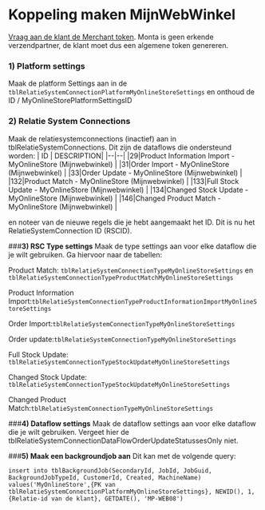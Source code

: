 # Koppeling maken MijnWebWinkel

[Vraag aan de klant de Merchant token](https://www.mijnwebwinkel.nl/support-resources/vraag-antwoord/hoe-maak-ik-een-token-aan-voor-mijn-verzendpartner). Monta is geen erkende verzendpartner, de klant moet dus een algemene token genereren.

### **1) Platform settings**
Maak de platform Settings aan in de `tblRelatieSystemConnectionPlatformMyOnlineStoreSettings` en onthoud de ID / MyOnlineStorePlatformSettingsID



### **2) Relatie System Connections**


Maak de relatiesystemconnections (inactief) aan in tblRelatieSystemConnections.  Dit zijn de dataflows die ondersteund worden:
| ID |  DESCRIPTION|
|--|--|
|29|Product Information Import - MyOnlineStore (Mijnwebwinkel)  |
|31|Order Import - MyOnlineStore (Mijnwebwinkel)  |
|33|Order Update - MyOnlineStore (Mijnwebwinkel)  |
|132|Product Match - MyOnlineStore (Mijnwebwinkel)  |
|133|Full Stock Update - MyOnlineStore (Mijnwebwinkel)  |
|134|Changed Stock Update - MyOnlineStore (Mijnwebwinkel)  |
|146|Changed Product Match - MyOnlineStore (Mijnwebwinkel)  |



en noteer van de nieuwe regels die je hebt aangemaakt het ID. Dit is nu het RelatieSystemConnection ID (RSCID).

###**3) RSC Type settings**
Maak de type settings aan voor elke dataflow die je wilt gebruiken. Ga hiervoor naar de tabellen:

Product Match: `tblRelatieSystemConnectionTypeMyOnlineStoreSettings` en `tblRelatieSystemConnectionTypeProductMatchMyOnlineStoreSettings` <br>

Product Information Import:`tblRelatieSystemConnectionTypeProductInformationImportMyOnlineStoreSettings` <br>

Order Import:`tblRelatieSystemConnectionTypeMyOnlineStoreSettings`<br>

Order update:`tblRelatieSystemConnectionTypeMyOnlineStoreSettings` <br>

Full Stock Update:
`tblRelatieSystemConnectionTypeStockUpdateMyOnlineStoreSettings` <br>

Changed Stock Update:
`tblRelatieSystemConnectionTypeStockUpdateMyOnlineStoreSettings`<br>

Changed Product
Match:`tblRelatieSystemConnectionTypeMyOnlineStoreSettings`<br>

###**4) Dataflow settings**
Maak de dataflow settings aan voor elke dataflow die je wilt gebruiken.
Vergeet hier de tblRelatieSystemConnectionDataFlowOrderUpdateStatussesOnly niet.

###**5) Maak een backgroundjob aan**
Dit kan met de volgende query:


```
insert into tblBackgroundJob(SecondaryId, JobId, JobGuid, BackgroundJobTypeId, CustomerId, Created, MachineName)
values('MyOnlineStore',{PK van tblRelatieSystemConnectionPlatformMyOnlineStoreSettings}, NEWID(), 1, {Relatie-id van de klant}, GETDATE(), 'MP-WEB08')
```


